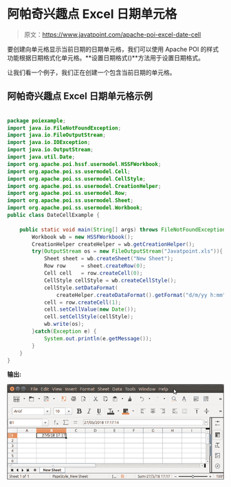 # 阿帕奇兴趣点 Excel 日期单元格

> 原文：<https://www.javatpoint.com/apache-poi-excel-date-cell>

要创建向单元格显示当前日期的日期单元格，我们可以使用 Apache POI 的样式功能根据日期格式化单元格。**设置日期格式()**方法用于设置日期格式。

让我们看一个例子，我们正在创建一个包含当前日期的单元格。

## 阿帕奇兴趣点 Excel 日期单元格示例

```java

package poiexample;
import java.io.FileNotFoundException;
import java.io.FileOutputStream;
import java.io.IOException;
import java.io.OutputStream;
import java.util.Date;
import org.apache.poi.hssf.usermodel.HSSFWorkbook;
import org.apache.poi.ss.usermodel.Cell;
import org.apache.poi.ss.usermodel.CellStyle;
import org.apache.poi.ss.usermodel.CreationHelper;
import org.apache.poi.ss.usermodel.Row;
import org.apache.poi.ss.usermodel.Sheet;
import org.apache.poi.ss.usermodel.Workbook;
public class DateCellExample {

	public static void main(String[] args) throws FileNotFoundException, IOException {
		Workbook wb = new HSSFWorkbook();
		CreationHelper createHelper = wb.getCreationHelper();
	    try(OutputStream os = new FileOutputStream("Javatpoint.xls")){
	        Sheet sheet = wb.createSheet("New Sheet");
	        Row row     = sheet.createRow(0);
	        Cell cell   = row.createCell(0);
	        CellStyle cellStyle = wb.createCellStyle();
	        cellStyle.setDataFormat(
	            createHelper.createDataFormat().getFormat("d/m/yy h:mm"));
	        cell = row.createCell(1);
	        cell.setCellValue(new Date());
	        cell.setCellStyle(cellStyle);
	        wb.write(os);
	    }catch(Exception e) {
	    	System.out.println(e.getMessage());
	    }
	}
}

```

**输出:**

![Apache POI Excel Date Cell](img/cf96362170784dabcfe6e5cd5d5cbd86.png)